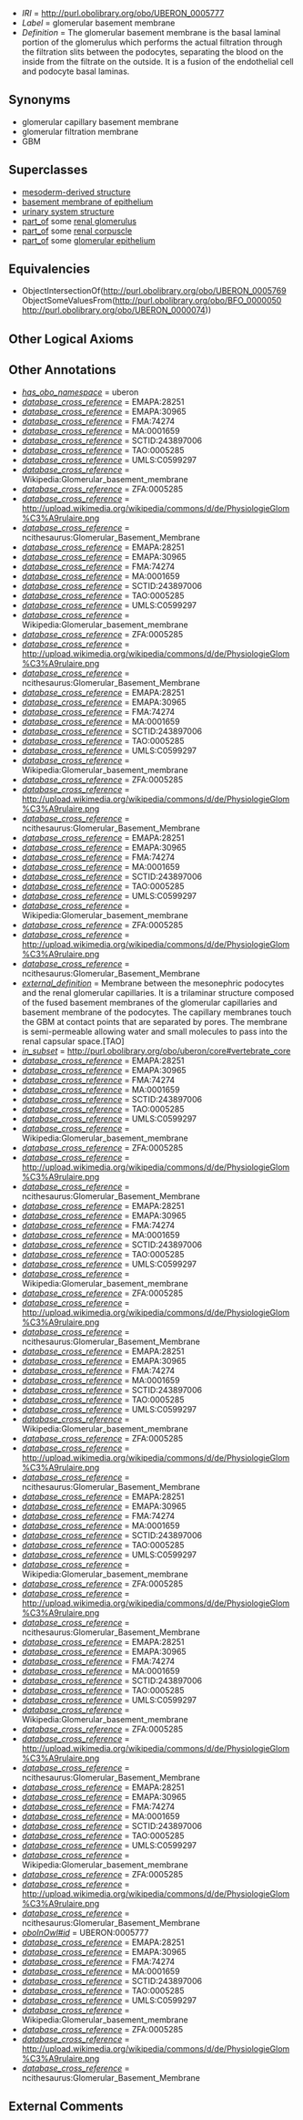  * *IRI* = http://purl.obolibrary.org/obo/UBERON_0005777
 * *Label* = glomerular basement membrane
 * *Definition* = The glomerular basement membrane is the basal laminal portion of the glomerulus which performs the actual filtration through the filtration slits between the podocytes, separating the blood on the inside from the filtrate on the outside. It is a fusion of the endothelial cell and podocyte basal laminas.

## Synonyms

 * glomerular capillary basement membrane
 * glomerular filtration membrane
 * GBM

## Superclasses

 * [mesoderm-derived structure](../../UBERON/20/UBERON_0004120.md)
 * [basement membrane of epithelium](../../UBERON/69/UBERON_0005769.md)
 * [urinary system structure](../../UBERON/54/UBERON_0006554.md)
 * [part_of](../../BFO/50/BFO_0000050.md) some [renal glomerulus](../../UBERON/74/UBERON_0000074.md)
 * [part_of](../../BFO/50/BFO_0000050.md) some [renal corpuscle](../../UBERON/29/UBERON_0001229.md)
 * [part_of](../../BFO/50/BFO_0000050.md) some [glomerular epithelium](../../UBERON/88/UBERON_0004188.md)

## Equivalencies

 * ObjectIntersectionOf(<http://purl.obolibrary.org/obo/UBERON_0005769> ObjectSomeValuesFrom(<http://purl.obolibrary.org/obo/BFO_0000050> <http://purl.obolibrary.org/obo/UBERON_0000074>))

## Other Logical Axioms


## Other Annotations

 * *[has_obo_namespace](../../ce/oboInOwl#hasOBONamespace.md)* = uberon
 * *[database_cross_reference](../../ef/oboInOwl#hasDbXref.md)* = EMAPA:28251
 * *[database_cross_reference](../../ef/oboInOwl#hasDbXref.md)* = EMAPA:30965
 * *[database_cross_reference](../../ef/oboInOwl#hasDbXref.md)* = FMA:74274
 * *[database_cross_reference](../../ef/oboInOwl#hasDbXref.md)* = MA:0001659
 * *[database_cross_reference](../../ef/oboInOwl#hasDbXref.md)* = SCTID:243897006
 * *[database_cross_reference](../../ef/oboInOwl#hasDbXref.md)* = TAO:0005285
 * *[database_cross_reference](../../ef/oboInOwl#hasDbXref.md)* = UMLS:C0599297
 * *[database_cross_reference](../../ef/oboInOwl#hasDbXref.md)* = Wikipedia:Glomerular_basement_membrane
 * *[database_cross_reference](../../ef/oboInOwl#hasDbXref.md)* = ZFA:0005285
 * *[database_cross_reference](../../ef/oboInOwl#hasDbXref.md)* = http://upload.wikimedia.org/wikipedia/commons/d/de/PhysiologieGlom%C3%A9rulaire.png
 * *[database_cross_reference](../../ef/oboInOwl#hasDbXref.md)* = ncithesaurus:Glomerular_Basement_Membrane
 * *[database_cross_reference](../../ef/oboInOwl#hasDbXref.md)* = EMAPA:28251
 * *[database_cross_reference](../../ef/oboInOwl#hasDbXref.md)* = EMAPA:30965
 * *[database_cross_reference](../../ef/oboInOwl#hasDbXref.md)* = FMA:74274
 * *[database_cross_reference](../../ef/oboInOwl#hasDbXref.md)* = MA:0001659
 * *[database_cross_reference](../../ef/oboInOwl#hasDbXref.md)* = SCTID:243897006
 * *[database_cross_reference](../../ef/oboInOwl#hasDbXref.md)* = TAO:0005285
 * *[database_cross_reference](../../ef/oboInOwl#hasDbXref.md)* = UMLS:C0599297
 * *[database_cross_reference](../../ef/oboInOwl#hasDbXref.md)* = Wikipedia:Glomerular_basement_membrane
 * *[database_cross_reference](../../ef/oboInOwl#hasDbXref.md)* = ZFA:0005285
 * *[database_cross_reference](../../ef/oboInOwl#hasDbXref.md)* = http://upload.wikimedia.org/wikipedia/commons/d/de/PhysiologieGlom%C3%A9rulaire.png
 * *[database_cross_reference](../../ef/oboInOwl#hasDbXref.md)* = ncithesaurus:Glomerular_Basement_Membrane
 * *[database_cross_reference](../../ef/oboInOwl#hasDbXref.md)* = EMAPA:28251
 * *[database_cross_reference](../../ef/oboInOwl#hasDbXref.md)* = EMAPA:30965
 * *[database_cross_reference](../../ef/oboInOwl#hasDbXref.md)* = FMA:74274
 * *[database_cross_reference](../../ef/oboInOwl#hasDbXref.md)* = MA:0001659
 * *[database_cross_reference](../../ef/oboInOwl#hasDbXref.md)* = SCTID:243897006
 * *[database_cross_reference](../../ef/oboInOwl#hasDbXref.md)* = TAO:0005285
 * *[database_cross_reference](../../ef/oboInOwl#hasDbXref.md)* = UMLS:C0599297
 * *[database_cross_reference](../../ef/oboInOwl#hasDbXref.md)* = Wikipedia:Glomerular_basement_membrane
 * *[database_cross_reference](../../ef/oboInOwl#hasDbXref.md)* = ZFA:0005285
 * *[database_cross_reference](../../ef/oboInOwl#hasDbXref.md)* = http://upload.wikimedia.org/wikipedia/commons/d/de/PhysiologieGlom%C3%A9rulaire.png
 * *[database_cross_reference](../../ef/oboInOwl#hasDbXref.md)* = ncithesaurus:Glomerular_Basement_Membrane
 * *[database_cross_reference](../../ef/oboInOwl#hasDbXref.md)* = EMAPA:28251
 * *[database_cross_reference](../../ef/oboInOwl#hasDbXref.md)* = EMAPA:30965
 * *[database_cross_reference](../../ef/oboInOwl#hasDbXref.md)* = FMA:74274
 * *[database_cross_reference](../../ef/oboInOwl#hasDbXref.md)* = MA:0001659
 * *[database_cross_reference](../../ef/oboInOwl#hasDbXref.md)* = SCTID:243897006
 * *[database_cross_reference](../../ef/oboInOwl#hasDbXref.md)* = TAO:0005285
 * *[database_cross_reference](../../ef/oboInOwl#hasDbXref.md)* = UMLS:C0599297
 * *[database_cross_reference](../../ef/oboInOwl#hasDbXref.md)* = Wikipedia:Glomerular_basement_membrane
 * *[database_cross_reference](../../ef/oboInOwl#hasDbXref.md)* = ZFA:0005285
 * *[database_cross_reference](../../ef/oboInOwl#hasDbXref.md)* = http://upload.wikimedia.org/wikipedia/commons/d/de/PhysiologieGlom%C3%A9rulaire.png
 * *[database_cross_reference](../../ef/oboInOwl#hasDbXref.md)* = ncithesaurus:Glomerular_Basement_Membrane
 * *[external_definition](../../UBPROP/01/UBPROP_0000001.md)* = Membrane between the mesonephric podocytes and the renal glomerular capillaries.  It is a trilaminar structure composed of the fused basement membranes of the glomerular capillaries and basement membrane of the podocytes.  The capillary membranes touch the GBM at contact points that are separated by pores.  The membrane is semi-permeable allowing water and small molecules to pass into the renal capsular space.[TAO]
 * *[in_subset](../../et/oboInOwl#inSubset.md)* = http://purl.obolibrary.org/obo/uberon/core#vertebrate_core
 * *[database_cross_reference](../../ef/oboInOwl#hasDbXref.md)* = EMAPA:28251
 * *[database_cross_reference](../../ef/oboInOwl#hasDbXref.md)* = EMAPA:30965
 * *[database_cross_reference](../../ef/oboInOwl#hasDbXref.md)* = FMA:74274
 * *[database_cross_reference](../../ef/oboInOwl#hasDbXref.md)* = MA:0001659
 * *[database_cross_reference](../../ef/oboInOwl#hasDbXref.md)* = SCTID:243897006
 * *[database_cross_reference](../../ef/oboInOwl#hasDbXref.md)* = TAO:0005285
 * *[database_cross_reference](../../ef/oboInOwl#hasDbXref.md)* = UMLS:C0599297
 * *[database_cross_reference](../../ef/oboInOwl#hasDbXref.md)* = Wikipedia:Glomerular_basement_membrane
 * *[database_cross_reference](../../ef/oboInOwl#hasDbXref.md)* = ZFA:0005285
 * *[database_cross_reference](../../ef/oboInOwl#hasDbXref.md)* = http://upload.wikimedia.org/wikipedia/commons/d/de/PhysiologieGlom%C3%A9rulaire.png
 * *[database_cross_reference](../../ef/oboInOwl#hasDbXref.md)* = ncithesaurus:Glomerular_Basement_Membrane
 * *[database_cross_reference](../../ef/oboInOwl#hasDbXref.md)* = EMAPA:28251
 * *[database_cross_reference](../../ef/oboInOwl#hasDbXref.md)* = EMAPA:30965
 * *[database_cross_reference](../../ef/oboInOwl#hasDbXref.md)* = FMA:74274
 * *[database_cross_reference](../../ef/oboInOwl#hasDbXref.md)* = MA:0001659
 * *[database_cross_reference](../../ef/oboInOwl#hasDbXref.md)* = SCTID:243897006
 * *[database_cross_reference](../../ef/oboInOwl#hasDbXref.md)* = TAO:0005285
 * *[database_cross_reference](../../ef/oboInOwl#hasDbXref.md)* = UMLS:C0599297
 * *[database_cross_reference](../../ef/oboInOwl#hasDbXref.md)* = Wikipedia:Glomerular_basement_membrane
 * *[database_cross_reference](../../ef/oboInOwl#hasDbXref.md)* = ZFA:0005285
 * *[database_cross_reference](../../ef/oboInOwl#hasDbXref.md)* = http://upload.wikimedia.org/wikipedia/commons/d/de/PhysiologieGlom%C3%A9rulaire.png
 * *[database_cross_reference](../../ef/oboInOwl#hasDbXref.md)* = ncithesaurus:Glomerular_Basement_Membrane
 * *[database_cross_reference](../../ef/oboInOwl#hasDbXref.md)* = EMAPA:28251
 * *[database_cross_reference](../../ef/oboInOwl#hasDbXref.md)* = EMAPA:30965
 * *[database_cross_reference](../../ef/oboInOwl#hasDbXref.md)* = FMA:74274
 * *[database_cross_reference](../../ef/oboInOwl#hasDbXref.md)* = MA:0001659
 * *[database_cross_reference](../../ef/oboInOwl#hasDbXref.md)* = SCTID:243897006
 * *[database_cross_reference](../../ef/oboInOwl#hasDbXref.md)* = TAO:0005285
 * *[database_cross_reference](../../ef/oboInOwl#hasDbXref.md)* = UMLS:C0599297
 * *[database_cross_reference](../../ef/oboInOwl#hasDbXref.md)* = Wikipedia:Glomerular_basement_membrane
 * *[database_cross_reference](../../ef/oboInOwl#hasDbXref.md)* = ZFA:0005285
 * *[database_cross_reference](../../ef/oboInOwl#hasDbXref.md)* = http://upload.wikimedia.org/wikipedia/commons/d/de/PhysiologieGlom%C3%A9rulaire.png
 * *[database_cross_reference](../../ef/oboInOwl#hasDbXref.md)* = ncithesaurus:Glomerular_Basement_Membrane
 * *[database_cross_reference](../../ef/oboInOwl#hasDbXref.md)* = EMAPA:28251
 * *[database_cross_reference](../../ef/oboInOwl#hasDbXref.md)* = EMAPA:30965
 * *[database_cross_reference](../../ef/oboInOwl#hasDbXref.md)* = FMA:74274
 * *[database_cross_reference](../../ef/oboInOwl#hasDbXref.md)* = MA:0001659
 * *[database_cross_reference](../../ef/oboInOwl#hasDbXref.md)* = SCTID:243897006
 * *[database_cross_reference](../../ef/oboInOwl#hasDbXref.md)* = TAO:0005285
 * *[database_cross_reference](../../ef/oboInOwl#hasDbXref.md)* = UMLS:C0599297
 * *[database_cross_reference](../../ef/oboInOwl#hasDbXref.md)* = Wikipedia:Glomerular_basement_membrane
 * *[database_cross_reference](../../ef/oboInOwl#hasDbXref.md)* = ZFA:0005285
 * *[database_cross_reference](../../ef/oboInOwl#hasDbXref.md)* = http://upload.wikimedia.org/wikipedia/commons/d/de/PhysiologieGlom%C3%A9rulaire.png
 * *[database_cross_reference](../../ef/oboInOwl#hasDbXref.md)* = ncithesaurus:Glomerular_Basement_Membrane
 * *[database_cross_reference](../../ef/oboInOwl#hasDbXref.md)* = EMAPA:28251
 * *[database_cross_reference](../../ef/oboInOwl#hasDbXref.md)* = EMAPA:30965
 * *[database_cross_reference](../../ef/oboInOwl#hasDbXref.md)* = FMA:74274
 * *[database_cross_reference](../../ef/oboInOwl#hasDbXref.md)* = MA:0001659
 * *[database_cross_reference](../../ef/oboInOwl#hasDbXref.md)* = SCTID:243897006
 * *[database_cross_reference](../../ef/oboInOwl#hasDbXref.md)* = TAO:0005285
 * *[database_cross_reference](../../ef/oboInOwl#hasDbXref.md)* = UMLS:C0599297
 * *[database_cross_reference](../../ef/oboInOwl#hasDbXref.md)* = Wikipedia:Glomerular_basement_membrane
 * *[database_cross_reference](../../ef/oboInOwl#hasDbXref.md)* = ZFA:0005285
 * *[database_cross_reference](../../ef/oboInOwl#hasDbXref.md)* = http://upload.wikimedia.org/wikipedia/commons/d/de/PhysiologieGlom%C3%A9rulaire.png
 * *[database_cross_reference](../../ef/oboInOwl#hasDbXref.md)* = ncithesaurus:Glomerular_Basement_Membrane
 * *[database_cross_reference](../../ef/oboInOwl#hasDbXref.md)* = EMAPA:28251
 * *[database_cross_reference](../../ef/oboInOwl#hasDbXref.md)* = EMAPA:30965
 * *[database_cross_reference](../../ef/oboInOwl#hasDbXref.md)* = FMA:74274
 * *[database_cross_reference](../../ef/oboInOwl#hasDbXref.md)* = MA:0001659
 * *[database_cross_reference](../../ef/oboInOwl#hasDbXref.md)* = SCTID:243897006
 * *[database_cross_reference](../../ef/oboInOwl#hasDbXref.md)* = TAO:0005285
 * *[database_cross_reference](../../ef/oboInOwl#hasDbXref.md)* = UMLS:C0599297
 * *[database_cross_reference](../../ef/oboInOwl#hasDbXref.md)* = Wikipedia:Glomerular_basement_membrane
 * *[database_cross_reference](../../ef/oboInOwl#hasDbXref.md)* = ZFA:0005285
 * *[database_cross_reference](../../ef/oboInOwl#hasDbXref.md)* = http://upload.wikimedia.org/wikipedia/commons/d/de/PhysiologieGlom%C3%A9rulaire.png
 * *[database_cross_reference](../../ef/oboInOwl#hasDbXref.md)* = ncithesaurus:Glomerular_Basement_Membrane
 * *[oboInOwl#id](../../id/oboInOwl#id.md)* = UBERON:0005777
 * *[database_cross_reference](../../ef/oboInOwl#hasDbXref.md)* = EMAPA:28251
 * *[database_cross_reference](../../ef/oboInOwl#hasDbXref.md)* = EMAPA:30965
 * *[database_cross_reference](../../ef/oboInOwl#hasDbXref.md)* = FMA:74274
 * *[database_cross_reference](../../ef/oboInOwl#hasDbXref.md)* = MA:0001659
 * *[database_cross_reference](../../ef/oboInOwl#hasDbXref.md)* = SCTID:243897006
 * *[database_cross_reference](../../ef/oboInOwl#hasDbXref.md)* = TAO:0005285
 * *[database_cross_reference](../../ef/oboInOwl#hasDbXref.md)* = UMLS:C0599297
 * *[database_cross_reference](../../ef/oboInOwl#hasDbXref.md)* = Wikipedia:Glomerular_basement_membrane
 * *[database_cross_reference](../../ef/oboInOwl#hasDbXref.md)* = ZFA:0005285
 * *[database_cross_reference](../../ef/oboInOwl#hasDbXref.md)* = http://upload.wikimedia.org/wikipedia/commons/d/de/PhysiologieGlom%C3%A9rulaire.png
 * *[database_cross_reference](../../ef/oboInOwl#hasDbXref.md)* = ncithesaurus:Glomerular_Basement_Membrane

## External Comments

